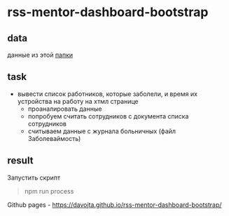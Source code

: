 # rss-mentor-dashboard-bootstrap

## data
данные из этой [папки](https://drive.google.com/open?id=1_BoGFQ65ohCWHp-lO_iuG5mmTppZsAE9)

## task
* вывести список работников, которые заболели, и время их устройства на работу на хтмл странице
  * проаналировать данные
  * попробуем считать сотрудников с документа списка сотрудников
  * считываем данные с журнала больничных (файл Заболеваймость)

## result
Запустить скрипт

> npm run process

Github pages - https://davojta.github.io/rss-mentor-dashboard-bootstrap/